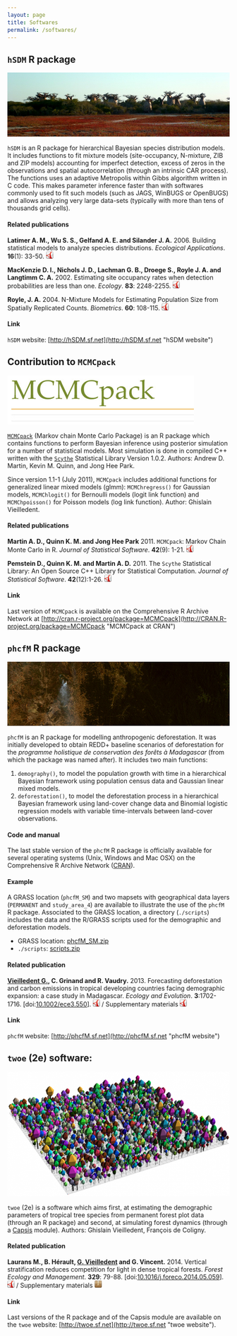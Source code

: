 ```yaml
---
layout: page
title: Softwares
permalink: /softwares/
---
```


## `hSDM` R package

<div id="img_softwares">
  <img src="/images/softwares/Agrandidieri.jpg" alt="Adansonia grandidieri"/>
</div>

`hSDM` is an R package for hierarchical Bayesian species distribution models. It includes functions to fit mixture models (site-occupancy, N-mixture, ZIB and ZIP models) accounting for imperfect detection, excess of zeros in the observations and spatial autocorrelation (through an intrinsic CAR process). The functions uses an adaptive Metropolis within Gibbs algorithm written in C code. This makes parameter inference faster than with softwares commonly used to fit such models (such as JAGS, WinBUGS or OpenBUGS) and allows analyzing very large data-sets (typically with more than tens of thousands grid cells).

#### Related publications

**Latimer A. M., Wu S. S., Gelfand A. E. and Silander J. A.** 2006\. Building statistical models to analyze species distributions. _Ecological Applications_. **16**(1): 33-50\. [![manuscript in pdf](/images/logos/logo-pdf.png "manuscript in pdf")](/publications/biblio/Latimer2006-EcologicalApplications.pdf)

**MacKenzie D. I., Nichols J. D., Lachman G. B., Droege S., Royle J. A. and Langtimm C. A.** 2002\. Estimating site occupancy rates when detection probabilities are less than one. _Ecology_. **83**: 2248-2255\. [![manuscript in pdf](/images/logos/logo-pdf.png "manuscript in pdf")](/publications/biblio/MacKenzie2002-Ecology.pdf)

**Royle, J. A.** 2004\. N-Mixture Models for Estimating Population Size from Spatially Replicated Counts. _Biometrics_. **60**: 108-115\. [![manuscript in pdf](/images/logos/logo-pdf.png "manuscript in pdf")](/publications/biblio/Royle2004-Biometrics.pdf)

#### Link

`hSDM` website: [http://hSDM.sf.net](http://hSDM.sf.net "hSDM website")

## Contribution to `MCMCpack`

![MCMCpack](/images/softwares/MCMCpack.jpg)

[`MCMCpack`](http://mcmcpack.wustl.edu/ "MCMCpack at wustl") (Markov chain Monte Carlo Package) is an R package which contains functions to perform Bayesian inference using posterior simulation for a number of statistical models. Most simulation is done in compiled C++ written with the [`Scythe`](http://scythe.wustl.edu/) Statistical Library Version 1.0.2. Authors: Andrew D. Martin, Kevin M. Quinn, and Jong Hee Park.

Since version 1.1-1 (July 2011), `MCMCpack` includes additional functions for generalized linear mixed models (glmm): `MCMChregress()` for Gaussian models, `MCMChlogit()` for Bernoulli models (logit link function) and `MCMChpoisson()` for Poisson models (log link function). Author: Ghislain Vieilledent. 

#### Related publications

**Martin A. D., Quinn K. M. and Jong Hee Park** 2011. `MCMCpack`: Markov Chain Monte Carlo in R. _Journal of Statistical Software_. **42**(9): 1-21. [![manuscript in pdf](/images/logos/logo-pdf.png "manuscript in pdf")](/publications/biblio/Martin2011-JSS.pdf) 

**Pemstein D., Quinn K. M. and Martin A. D.** 2011\. The `Scythe` Statistical Library: An Open Source C++ Library for Statistical Computation. _Journal of Statistical Software_. **42**(12):1-26. [![manuscript in pdf](/images/logos/logo-pdf.png "manuscript in pdf")](/publications/biblio/Pemstein2011-JSS.pdf)

#### Link

Last version of `MCMCpack` is available on the Comprehensive R Archive Network at [http://cran.r-project.org/package=MCMCpack](http://CRAN.R-project.org/package=MCMCpack "MCMCpack at CRAN")

## `phcfM` R package

<div id="img_softwares">
  <img src="/images/softwares/deforestation.jpg" alt="deforestation"/>
</div>

`phcfM` is an R package for modelling anthropogenic deforestation. It was initially developed to obtain REDD+ baseline scenarios of deforestation for the _programme holistique de conservation des forêts à Madagascar_ (from which the package was named after). It includes two main functions:

1. `demography()`, to model the population growth with time in a hierarchical Bayesian framework using population census data and Gaussian linear mixed models.
2. `deforestation()`, to model the deforestation process in a hierarchical Bayesian framework using land-cover change data and Binomial logistic regression models with variable time-intervals between land-cover observations.

#### Code and manual

The last stable version of the `phcfM` R package is officially available for several operating systems (Unix, Windows and Mac OSX) on the Comprehensive R Archive Network ([CRAN](http://cran.r-project.org/web/packages/phcfM/index.html)).

#### Example

A GRASS location (`phcfM_SM`) and two mapsets with geographical data layers (`PERMANENT` and `study_area_4`) are available to illustrate the use of the `phcfM` R package. Associated to the GRASS location, a directory (`./scripts`) includes the data and the R/GRASS scripts used for the demographic and deforestation models.

- GRASS location: [phcfM_SM.zip](http://sourceforge.net/projects/phcfm/files/phcfM_SM.zip/download)
- `./scripts`: [scripts.zip](http://sourceforge.net/projects/phcfm/files/scripts.zip/download)

#### Related publication

**<span style="text-decoration: underline;">Vieilledent G.</span>, C. Grinand and R. Vaudry.** 2013. Forecasting deforestation and carbon emissions in tropical developing countries facing demographic expansion: a case study in Madagascar. _Ecology and Evolution_. **3**:1702-1716.
\[doi:[10.1002/ece3.550](http://dx.doi.org/10.1002/ece3.550)\].
[![manuscript in pdf](/images/logos/logo-pdf.png "manuscript in pdf")](http://onlinelibrary.wiley.com/doi/10.1002/ece3.550/pdf) /
Supplementary materials [![supplements](/images/logos/logo-pdf.png "supplements")](http://onlinelibrary.wiley.com/store/10.1002/ece3.550/asset/supinfo/ece3550-sup-0001-AppendixS1-S8.pdf?v=1&s=60392770526cfbe1f23b0aa1cc92f3b0e922e267)

#### Link

`phcfM` website: [http://phcfM.sf.net](http://phcfM.sf.net "phcfM website")

## `twoe` (2e) software:

![twoe](/images/softwares/twoe.png)

`twoe` (2e) is a software which aims first, at estimating the demographic parameters of tropical tree species from permanent forest plot data (through an R package) and second, at simulating forest dynamics (through a [Capsis](http://capsis.cirad.fr/) module). Authors: Ghislain Vieilledent, François de Coligny.

#### Related publication

**Laurans M., B. Hérault, <span style="text-decoration: underline;">G. Vieilledent</span> and G. Vincent.** 2014. Vertical stratification reduces competition for light in dense tropical forests. _Forest Ecology and Management_. **329**: 79-88.
\[doi:[10.1016/j.foreco.2014.05.059](http://dx.doi.org/10.1016/j.foreco.2014.05.059)\].
[![manuscript in pdf](/images/logos/logo-pdf.png "manuscript in pdf")](/publications/Laurans2014-FEM.pdf) /
Supplementary materials [![supplements](/images/logos/logo-zip.png "supplements")](/publications/Laurans2014-FEM-SM.zip)

#### Link

Last versions of the R package and of the Capsis module are available on the `twoe` website: [http://twoe.sf.net](http://twoe.sf.net "twoe website").